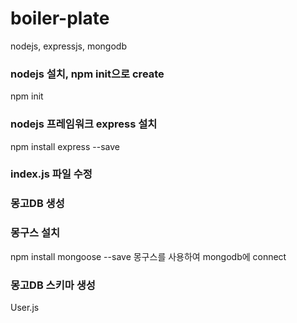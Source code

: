 # boiler-plate
nodejs, expressjs, mongodb

### nodejs 설치, npm init으로 create
npm init

### nodejs 프레임워크 express 설치
npm install express --save

### index.js 파일 수정

### 몽고DB 생성

### 몽구스 설치
npm install mongoose --save
몽구스를 사용하여 mongodb에 connect

### 몽고DB 스키마 생성
User.js
